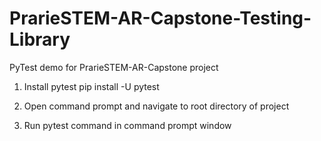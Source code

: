# PrarieSTEM-AR-Capstone-Testing-Library

PyTest demo for PrarieSTEM-AR-Capstone project

1. Install pytest
pip install -U pytest

2. Open command prompt and navigate to root directory of project
3. Run pytest command in command prompt window